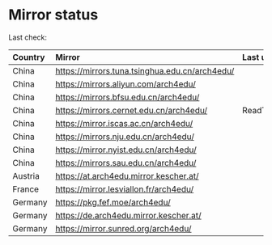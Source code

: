 <script src="./time.js"></script>
# Mirror status
Last check: <script type="text/javascript">localize(1744972019.0718508);</script>

|Country|Mirror|Last update|
|:------|:-----|:----------|
|China|https://mirrors.tuna.tsinghua.edu.cn/arch4edu/|<script type="text/javascript">localize(1744915633);</script>|
|China|https://mirrors.aliyun.com/arch4edu/|<script type="text/javascript">localize(1744915633);</script>|
|China|https://mirrors.bfsu.edu.cn/arch4edu/|<script type="text/javascript">localize(1744915633);</script>|
|China|https://mirrors.cernet.edu.cn/arch4edu/|ReadTimeout|
|China|https://mirror.iscas.ac.cn/arch4edu/|<script type="text/javascript">localize(1744958714);</script>|
|China|https://mirrors.nju.edu.cn/arch4edu/|<script type="text/javascript">localize(1744872396);</script>|
|China|https://mirror.nyist.edu.cn/arch4edu/|<script type="text/javascript">localize(1744915633);</script>|
|China|https://mirrors.sau.edu.cn/arch4edu/|<script type="text/javascript">localize(1731653531);</script>|
|Austria|https://at.arch4edu.mirror.kescher.at/|<script type="text/javascript">localize(1744915633);</script>|
|France|https://mirror.lesviallon.fr/arch4edu/|<script type="text/javascript">localize(1744915633);</script>|
|Germany|https://pkg.fef.moe/arch4edu/|<script type="text/javascript">localize(1744915633);</script>|
|Germany|https://de.arch4edu.mirror.kescher.at/|<script type="text/javascript">localize(1744915633);</script>|
|Germany|https://mirror.sunred.org/arch4edu/|<script type="text/javascript">localize(1744915633);</script>|

<script src="./tablefilter/tablefilter.js"></script>
<script src="./table.js"></script>